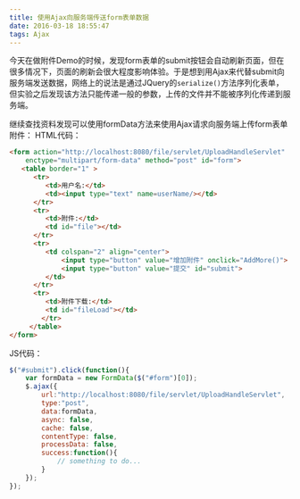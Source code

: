 ```yaml
---
title: 使用Ajax向服务端传送form表单数据
date: 2016-03-18 18:55:47
tags: Ajax
---
```

今天在做附件Demo的时候，发现form表单的submit按钮会自动刷新页面，但在很多情况下，页面的刷新会很大程度影响体验。于是想到用Ajax来代替submit向服务端发送数据，网络上的说法是通过JQuery的`serialize()`方法序列化表单，但实验之后发现该方法只能传递一般的参数，上传的文件并不能被序列化传递到服务端。

继续查找资料发现可以使用formData方法来使用Ajax请求向服务端上传form表单附件：
HTML代码：
```html
<form action="http://localhost:8080/file/servlet/UploadHandleServlet"
	enctype="multipart/form-data" method="post" id="form">  
   <table border="1" >  
      <tr>  
         <td>用户名:</td>  
         <td><input type="text" name=userName/></td>  
      </tr>  
      <tr>  
         <td>附件:</td>  
         <td id="file"></td>  
      </tr>  
      <tr>  
         <td colspan="2" align="center">  
             <input type="button" value="增加附件" onclick="AddMore()">  
             <input type="button" value="提交" id="submit">  
         </td>             
      </tr>  
      <tr>  
         <td>附件下载:</td>  
         <td id="fileLoad"></td>  
        </tr>  
     </table>      
</form>      
```
<!--more-->  
JS代码：
```javascript
$("#submit").click(function(){  
    var formData = new FormData($("#form")[0]);
    $.ajax({  
        url:"http://localhost:8080/file/servlet/UploadHandleServlet",  
        type:"post",    
        data:formData,  
        async: false,    
        cache: false,    
        contentType: false,    
        processData: false,  
        success:function(){  
            // something to do... 
        }   
    });  
});  
```
